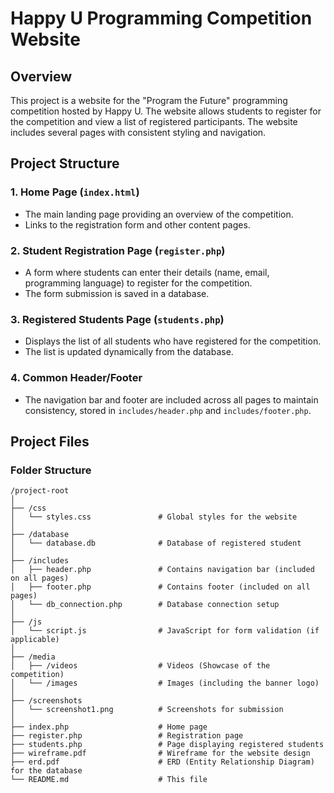 # Happy U Programming Competition Website

## Overview

This project is a website for the "Program the Future" programming competition hosted by Happy U. The website allows students to register for the competition and view a list of registered participants. The website includes several pages with consistent styling and navigation.

## Project Structure

### 1. **Home Page** (`index.html`)

- The main landing page providing an overview of the competition.
- Links to the registration form and other content pages.

### 2. **Student Registration Page** (`register.php`)

- A form where students can enter their details (name, email, programming language) to register for the competition.
- The form submission is saved in a database.

### 3. **Registered Students Page** (`students.php`)

- Displays the list of all students who have registered for the competition.
- The list is updated dynamically from the database.

### 4. **Common Header/Footer**

- The navigation bar and footer are included across all pages to maintain consistency, stored in `includes/header.php` and `includes/footer.php`.

## Project Files

### **Folder Structure**

```plaintext
/project-root
│
├── /css
│   └── styles.css               # Global styles for the website
│
├── /database
│   └── database.db              # Database of registered student
│
├── /includes
│   ├── header.php               # Contains navigation bar (included on all pages)
│   ├── footer.php               # Contains footer (included on all pages)
│   └── db_connection.php        # Database connection setup
│
├── /js
│   └── script.js                # JavaScript for form validation (if applicable)
│
├── /media
│   ├── /videos                  # Videos (Showcase of the competition)
│   └── /images                  # Images (including the banner logo)
│
├── /screenshots
│   └── screenshot1.png          # Screenshots for submission
│
├── index.php                    # Home page
├── register.php                 # Registration page
├── students.php                 # Page displaying registered students
├── wireframe.pdf                # Wireframe for the website design
├── erd.pdf                      # ERD (Entity Relationship Diagram) for the database
└── README.md                    # This file
```
